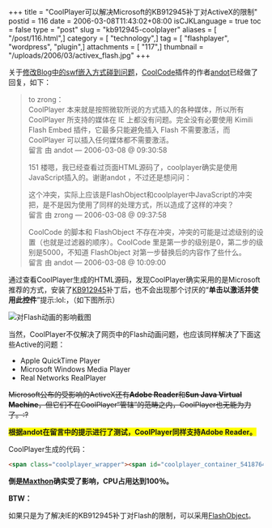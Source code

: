 +++
title = "CoolPlayer可以解决Microsoft的KB912945补丁对ActiveX的限制"
postid = 116
date = 2006-03-08T11:43:02+08:00
isCJKLanguage = true
toc = false
type = "post"
slug = "kb912945-coolplayer"
aliases = [ "/post/116.html",]
category = [ "technology",]
tag = [ "flashplayer", "wordpress", "plugin",]
attachments = [ "117",]
thumbnail = "/uploads/2006/03/activex_flash.jpg"
+++


关于[修改Blog中的swf嵌入方式碰到问题](https://blog.zengrong.net/post/115.html)，[CoolCode](http://www.coolcode.cn/?p=26)插件的作者[andot](http://www.coolcode.cn/?page_id=17)已经做了回复，如下：

> to zrong：  
>  CoolPlayer 本来就是按照微软所说的方式插入的各种媒体，所以所有
> CoolPlayer 所支持的媒体在 IE 上都没有问题。完全没有必要使用 Kimili
> Flash Embed 插件，它最多只能避免插入 Flash 不需要激活，而 CoolPlayer
> 可以插入任何媒体都不需要激活。  
>  留言 由 andot — 2006-03-08 @ 09:30:58
>
> 151
> 楼嗯，我已经查看过页面HTML源码了，coolplayer确实是使用JavaScript插入的。谢谢andot
> ，不过还是想问问：  
>
> 这个冲突，实际上应该是FlashObject和coolplayer中JavaScript的冲突把，是不是因为使用了同样的处理方式，所以造成了这样的冲突？  
>  留言 由 zrong — 2006-03-08 @ 09:37:58
>
> CoolCode 的脚本和 FlashObject
> 不存在冲突，冲突的可能是过滤级别的设置（也就是过滤器的顺序）。CoolCode
> 里是第一步的级别是0，第二步的级别是5000，不知道 FlashObject
> 对第一步替换后的内容作了些什么。  
>  留言 由 andot — 2006-03-08 @ 10:09:00

<!--more-->  

通过查看CoolPlayer生成的HTML源码，发现CoolPlayer确实采用的是Microsoft推荐的方式，安装了[KB912945](http://support.microsoft.com/kb/912945/en-us)补丁后，也不会出现那个讨厌的“**单击以激活并使用此控件**”提示:lol:，（如下图所示）

![对Flash动画的影响截图](/uploads/2006/03/activex_flash.jpg)

当然，CoolPlayer不仅解决了网页中的Flash动画问题，也应该同样解决了下面这些Active的问题：

- Apple QuickTime Player  
- Microsoft Windows Media Player  
- Real Networks RealPlayer

~~Microsoft公布的受影响的ActiveX还有**Adobe Reader**和**Sun Java Virtual Machine**，但它们不在CoolPlayer“管辖”的范畴之内，CoolPlayer也无能为力了。:?~~  

<span style="background-color: yellow; font-weight: bold">根据andot在留言中的提示进行了测试，CoolPlayer同样支持Adobe Reader。</span>

CoolPlayer生成的代码：

``` html
<span class="coolplayer_wrapper"><span id="coolplayer_container_54187641"><script type="text/javascript"><!-- load_coolplayer('<a href="/uploads/2006/03/beijing2008timer.swf\">北京2008奥运会开幕倒计时</a>', '54187641', '300', '100', 'false', 'false', 'GBK'); //--></script></span><span class="coolplayer_info" id="coolplayer_info_54187641" style="width: 298px" ondblclick="coolplayer_input(this, '300', '100', 'false', 'false', 'GBK');" title="Double click to input your media URL, and press enter to play it.">Loading...</span></span>
```

**倒是[Maxthon](http://www.maxthon.com)确实受了影响，CPU占用达到100％。**

**BTW：**  

如果只是为了解决IE的KB912945补丁对Flash的限制，可以采用[FlashObject](https://blog.zengrong.net/post/103.html)。

